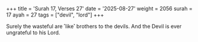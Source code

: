 +++
title = 'Surah 17, Verses 27'
date = '2025-08-27'
weight = 2056
surah = 17
ayah = 27
tags = ["devil", "lord"]
+++

Surely the wasteful are ˹like˺ brothers to the devils. And the Devil is ever ungrateful to his Lord.